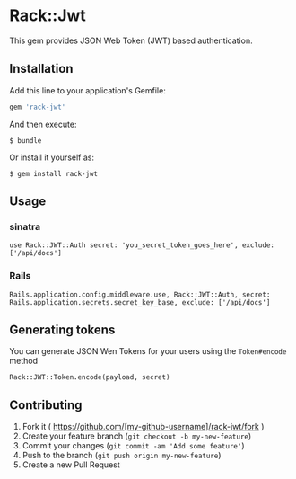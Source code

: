 # Rack::Jwt

This gem provides JSON Web Token (JWT) based authentication.

## Installation

Add this line to your application's Gemfile:

```ruby
gem 'rack-jwt'
```

And then execute:

    $ bundle

Or install it yourself as:

    $ gem install rack-jwt

## Usage

### sinatra

```
use Rack::JWT::Auth secret: 'you_secret_token_goes_here', exclude: ['/api/docs']
```

### Rails

```
Rails.application.config.middleware.use, Rack::JWT::Auth, secret: Rails.application.secrets.secret_key_base, exclude: ['/api/docs']
```

## Generating tokens
You can generate JSON Wen Tokens for your users using the `Token#encode` method

```
Rack::JWT::Token.encode(payload, secret)
```

## Contributing

1. Fork it ( https://github.com/[my-github-username]/rack-jwt/fork )
2. Create your feature branch (`git checkout -b my-new-feature`)
3. Commit your changes (`git commit -am 'Add some feature'`)
4. Push to the branch (`git push origin my-new-feature`)
5. Create a new Pull Request
